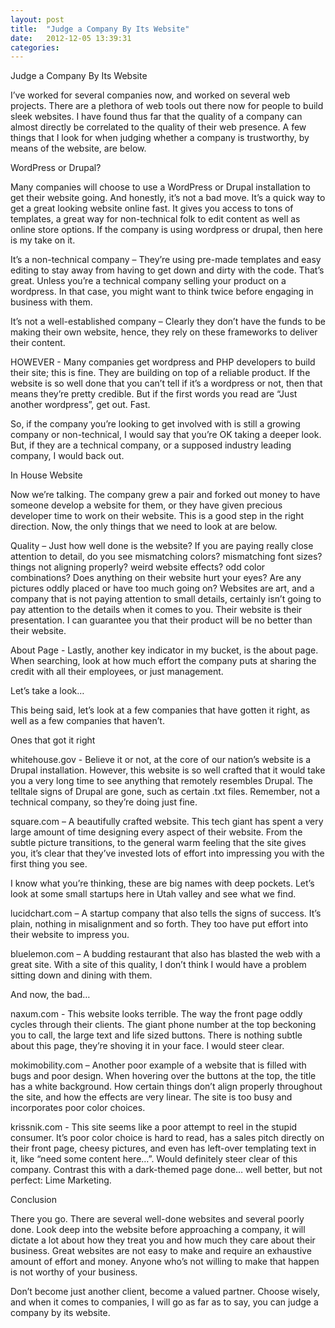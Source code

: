 ```yaml
---
layout: post
title:  "Judge a Company By Its Website"
date:   2012-12-05 13:39:31
categories: 
---
```


Judge a Company By Its Website

I’ve worked for several companies now, and worked on several web projects. There are a plethora of web tools out there now for people to build sleek websites. I have found thus far that the quality of a company can almost directly be correlated to the quality of their web presence. A few things that I look for when judging whether a company is trustworthy, by means of the website, are below.

WordPress or Drupal?

Many companies will choose to use a WordPress or Drupal installation to get their website going. And honestly, it’s not a bad move. It’s a quick way to get a great looking website online fast. It gives you access to tons of templates, a great way for non-technical folk to edit content as well as online store options. If the company is using wordpress or drupal, then here is my take on it.

It’s a non-technical company – They’re using pre-made templates and easy editing to stay away from having to get down and dirty with the code. That’s great. Unless you’re a technical company selling your product on a wordpress. In that case, you might want to think twice before engaging in business with them.

It’s not a well-established company – Clearly they don’t have the funds to be making their own website, hence, they rely on these frameworks to deliver their content.

HOWEVER - Many companies get wordpress and PHP developers to build their site; this is fine. They are building on top of a reliable product. If the website is so well done that you can’t tell if it’s a wordpress or not, then that means they’re pretty credible. But if the first words you read are “Just another wordpress”, get out. Fast.

So, if the company you’re looking to get involved with is still a growing company or non-technical, I would say that you’re OK taking a deeper look. But, if they are a technical company, or a supposed industry leading company, I would back out.

 

In House Website

Now we’re talking. The company grew a pair and forked out money to have someone develop a website for them, or they have given precious developer time to work on their website. This is a good step in the right direction. Now, the only things that we need to look at are below.

Quality – Just how well done is the website? If you are paying really close attention to detail, do you see mismatching colors? mismatching font sizes? things not aligning properly? weird website effects? odd color combinations? Does anything on their website hurt your eyes? Are any pictures oddly placed or have too much going on? Websites are art, and a company that is not paying attention to small details, certainly isn’t going to pay attention to the details when it comes to you. Their website is their presentation. I can guarantee you that their product will be no better than their website.

About Page - Lastly, another key indicator in my bucket, is the about page. When searching, look at how much effort the company puts at sharing the credit with all their employees, or just management.

Let’s take a look…

This being said, let’s look at a few companies that have gotten it right, as well as a few companies that haven’t.

Ones that got it right

whitehouse.gov - Believe it or not, at the core of our nation’s website is a Drupal installation. However, this website is so well crafted that it would take you a very long time to see anything that remotely resembles Drupal. The telltale signs of Drupal are gone, such as certain .txt files. Remember, not a technical company, so they’re doing just fine.



 

square.com – A beautifully crafted website. This tech giant has spent a very large amount of time designing every aspect of their website. From the subtle picture transitions, to the general warm feeling that the site gives you, it’s clear that they’ve invested lots of effort into impressing you with the first thing you see.



I know what you’re thinking, these are big names with deep pockets. Let’s look at some small startups here in Utah valley and see what we find.

lucidchart.com – A startup company that also tells the signs of success. It’s plain, nothing in misalignment and so forth. They too have put effort into their website to impress you.



 

bluelemon.com – A budding restaurant that also has blasted the web with a great site. With a site of this quality, I don’t think I would have a problem sitting down and dining with them.



 

And now, the bad…

naxum.com - This website looks terrible. The way the front page oddly cycles through their clients. The giant phone number at the top beckoning you to call, the large text and life sized buttons. There is nothing subtle about this page, they’re shoving it in your face. I would steer clear.



 

mokimobility.com – Another poor example of a website that is filled with bugs and poor design. When hovering over the buttons at the top, the title has a white background. How certain things don’t align properly throughout the site, and how the effects are very linear. The site is too busy and incorporates poor color choices.



 

krissnik.com - This site seems like a poor attempt to reel in the stupid consumer. It’s poor color choice is hard to read, has a sales pitch directly on their front page, cheesy pictures, and even has left-over templating text in it, like “need some content here…”. Would definitely steer clear of this company. Contrast this with a dark-themed page done… well better, but not perfect: Lime Marketing.



 

Conclusion

There you go. There are several well-done websites and several poorly done. Look deep into the website before approaching a company, it will dictate a lot about how they treat you and how much they care about their business. Great websites are not easy to make and require an exhaustive amount of effort and money. Anyone who’s not willing to make that happen is not worthy of your business.

Don’t become just another client, become a valued partner. Choose wisely, and when it comes to companies, I will go as far as to say, you can judge a company by its website.